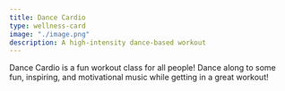 ```yaml
---
title: Dance Cardio
type: wellness-card
image: "./image.png"
description: A high-intensity dance-based workout
---
```

Dance Cardio is a fun workout class for all people! Dance along to some fun, inspiring, and motivational music while getting in a great workout!